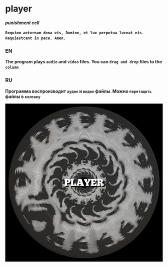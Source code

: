 # player
***punishment cell***

**`Requiem aeternam dona eis, Domine, et lux perpetua luceat eis. Requiestcant in pace. Amen.`**

### EN
**The program plays `audio` and `video` files. You can `drag and drop` files to the `column`**

### RU
**Программа воспроизводит `аудио` и `видео` файлы. Можно `перетащить` файлы в `колонку`**

![Иллюстрация к проекту](https://github.com/Apanazar/stuprum/blob/master/player.jpg)

